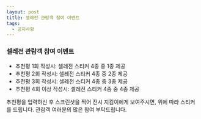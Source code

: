 ```yaml
---
layout: post
title: 셀레전 관람객 참여 이벤트
tags:
  - 공지사항
---
```


### 셀레전 관람객 참여 이벤트

- 추천평 1회 작성시: 셀레전 스티커 4종 중 1종 제공
- 추천평 2회 작성시: 셀레전 스티커 4종 중 2종 제공
- 추천평 3회 작성시: 셀레전 스티커 4종 중 3종 제공
- 추천평 4회 이상 작성시: 셀레전 스티커 4종 중 4종 제공

추천평을 입력하신 후 스크린샷을 찍어 전시 지킴이에게 보여주시면, 위에 따라 스티커를 드립니다.
관람객 여러분의 많은 참여 부탁드립니다.
